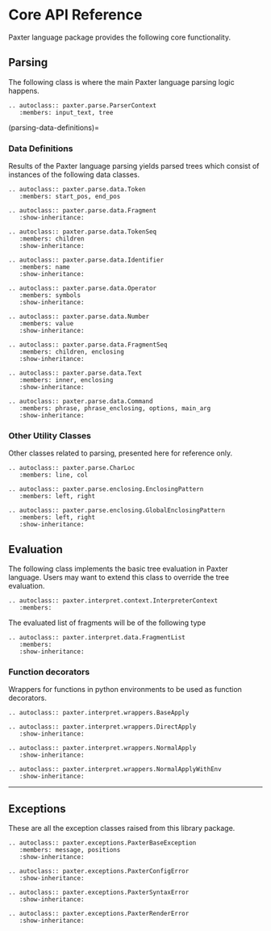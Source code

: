 # Core API Reference

Paxter language package provides the following core functionality.

## Parsing

The following class is where the main Paxter language parsing logic happens.

```{eval-rst}
.. autoclass:: paxter.parse.ParserContext
   :members: input_text, tree
```

(parsing-data-definitions)=
### Data Definitions

Results of the Paxter language parsing yields parsed trees
which consist of instances of the following data classes.

```{eval-rst}
.. autoclass:: paxter.parse.data.Token
   :members: start_pos, end_pos
 
.. autoclass:: paxter.parse.data.Fragment
   :show-inheritance:

.. autoclass:: paxter.parse.data.TokenSeq
   :members: children
   :show-inheritance:

.. autoclass:: paxter.parse.data.Identifier
   :members: name
   :show-inheritance:

.. autoclass:: paxter.parse.data.Operator
   :members: symbols
   :show-inheritance:

.. autoclass:: paxter.parse.data.Number
   :members: value
   :show-inheritance:

.. autoclass:: paxter.parse.data.FragmentSeq
   :members: children, enclosing
   :show-inheritance:

.. autoclass:: paxter.parse.data.Text
   :members: inner, enclosing
   :show-inheritance:

.. autoclass:: paxter.parse.data.Command
   :members: phrase, phrase_enclosing, options, main_arg
   :show-inheritance:
```

### Other Utility Classes

Other classes related to parsing,
presented here for reference only.

```{eval-rst}
.. autoclass:: paxter.parse.CharLoc
   :members: line, col

.. autoclass:: paxter.parse.enclosing.EnclosingPattern
   :members: left, right

.. autoclass:: paxter.parse.enclosing.GlobalEnclosingPattern
   :members: left, right
   :show-inheritance:
```

## Evaluation

The following class implements the basic tree evaluation in Paxter language.
Users may want to extend this class to override the tree evaluation.

```{eval-rst}
.. autoclass:: paxter.interpret.context.InterpreterContext
   :members:
```

The evaluated list of fragments will be of the following type

```{eval-rst}
.. autoclass:: paxter.interpret.data.FragmentList
   :members:
   :show-inheritance:
```

### Function decorators

Wrappers for functions in python environments
to be used as function decorators.

```{eval-rst}
.. autoclass:: paxter.interpret.wrappers.BaseApply

.. autoclass:: paxter.interpret.wrappers.DirectApply
   :show-inheritance:

.. autoclass:: paxter.interpret.wrappers.NormalApply
   :show-inheritance:

.. autoclass:: paxter.interpret.wrappers.NormalApplyWithEnv
   :show-inheritance:
```

----

## Exceptions

These are all the exception classes raised from this library package.

```{eval-rst}
.. autoclass:: paxter.exceptions.PaxterBaseException
   :members: message, positions
   :show-inheritance:

.. autoclass:: paxter.exceptions.PaxterConfigError
   :show-inheritance:

.. autoclass:: paxter.exceptions.PaxterSyntaxError
   :show-inheritance:

.. autoclass:: paxter.exceptions.PaxterRenderError
   :show-inheritance:
```
